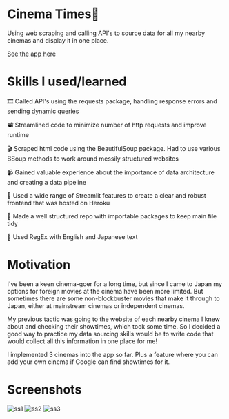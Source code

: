 # Cinema Times🍿
Using web scraping and calling API's to source data for all my nearby cinemas and display it in one place.

[See the app here]()

# Skills I used/learned

🎞️ Called API's using the requests package, handling response errors and sending dynamic queries

📽️ Streamlined code to minimize number of http requests and improve runtime

🎬 Scraped html code using the BeautifulSoup package. Had to use various BSoup methods to work around messily structured websites

📹 Gained valuable experience about the importance of data architecture and creating a data pipeline 

🎦 Used a wide range of Streamlit features to create a clear and robust frontend that was hosted on Heroku

🎥 Made a well structured repo with importable packages to keep main file tidy

📸 Used RegEx with English and Japanese text

# Motivation

I've been a keen cinema-goer for a long time, but since I came to Japan my options for foreign movies at the cinema have been more limited. But sometimes there are some non-blockbuster movies that make it through to Japan, either at mainstream cinemas or independent cinemas. 

My previous tactic was going to the website of each nearby cinema I knew about and checking their showtimes, which took some time. So I decided a good way to practice my data sourcing skills would be to write code that would collect all this information in one place for me! 

I implemented 3 cinemas into the app so far. Plus a feature where you can add your own cinema if Google can find showtimes for it. 

# Screenshots


![ss1](https://user-images.githubusercontent.com/97390056/168751961-e762f467-7946-4001-9e6d-02a2349224c9.PNG)
![ss2](https://user-images.githubusercontent.com/97390056/168751956-ab1f3e70-ef99-4a7c-8b54-068385ec857d.PNG)
![ss3](https://user-images.githubusercontent.com/97390056/168751954-b4607184-e053-46a5-8ce8-448f2daf2939.PNG)

